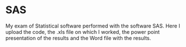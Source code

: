 # SAS
My exam of Statistical software performed with the software SAS. 
Here I upload the code, the .xls file on which I worked, the power point presentation of the results and the Word file with the results.
